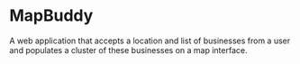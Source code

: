 # MapBuddy
A web application that accepts a location and list of businesses from a user and populates a cluster of these businesses on a map interface.
